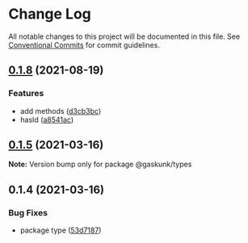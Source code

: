# Change Log

All notable changes to this project will be documented in this file.
See [Conventional Commits](https://conventionalcommits.org) for commit guidelines.

## [0.1.8](https://github.com/shuta13/gaskunk/tree/main/packages/@gaskunk/types/compare/v0.1.7...v0.1.8) (2021-08-19)


### Features

* add methods ([d3cb3bc](https://github.com/shuta13/gaskunk/tree/main/packages/@gaskunk/types/commit/d3cb3bc9de5d5eba9cefed188bb4a1cb11bf89ce))
* hasId ([a8541ac](https://github.com/shuta13/gaskunk/tree/main/packages/@gaskunk/types/commit/a8541ac3d06882c0e73159734fad880578b4b3ba))





## [0.1.5](https://github.com/shuta13/gaskunk/tree/main/packages/@gaskunk/types/compare/v0.1.4...v0.1.5) (2021-03-16)

**Note:** Version bump only for package @gaskunk/types





## 0.1.4 (2021-03-16)


### Bug Fixes

* package type ([53d7187](https://github.com/shuta13/gaskunk/tree/main/packages/@gaskunk/types/commit/53d718704ef5991b5d48f91e468efc7bd827390c))

